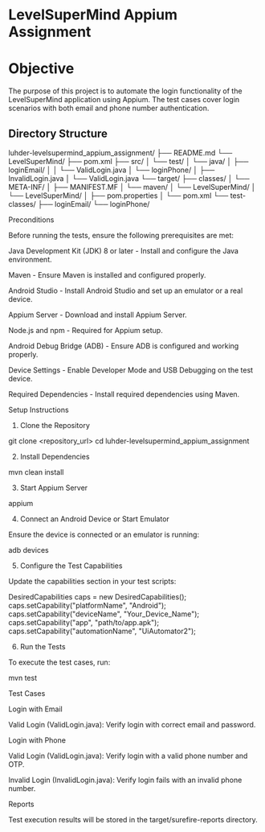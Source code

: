 # LevelSuperMind Appium Assignment

# Objective

The purpose of this project is to automate the login functionality of the LevelSuperMind application using Appium. The test cases cover login scenarios with both email and phone number authentication.

## Directory Structure

luhder-levelsupermind_appium_assignment/
├── README.md
└── LevelSuperMind/
    ├── pom.xml
    ├── src/
    │   └── test/
    │       └── java/
    │           ├── loginEmail/
    │           │   └── ValidLogin.java
    │           └── loginPhone/
    │               ├── InvalidLogin.java
    │               └── ValidLogin.java
    └── target/
        ├── classes/
        │   └── META-INF/
        │       ├── MANIFEST.MF
        │       └── maven/
        │           └── LevelSuperMind/
        │               └── LevelSuperMind/
        │                   ├── pom.properties
        │                   └── pom.xml
        └── test-classes/
            ├── loginEmail/
            └── loginPhone/

Preconditions

Before running the tests, ensure the following prerequisites are met:

Java Development Kit (JDK) 8 or later - Install and configure the Java environment.

Maven - Ensure Maven is installed and configured properly.

Android Studio - Install Android Studio and set up an emulator or a real device.

Appium Server - Download and install Appium Server.

Node.js and npm - Required for Appium setup.

Android Debug Bridge (ADB) - Ensure ADB is configured and working properly.

Device Settings - Enable Developer Mode and USB Debugging on the test device.

Required Dependencies - Install required dependencies using Maven.

Setup Instructions

1. Clone the Repository

git clone <repository_url>
cd luhder-levelsupermind_appium_assignment

2. Install Dependencies

mvn clean install

3. Start Appium Server

appium

4. Connect an Android Device or Start Emulator

Ensure the device is connected or an emulator is running:

adb devices

5. Configure the Test Capabilities

Update the capabilities section in your test scripts:

DesiredCapabilities caps = new DesiredCapabilities();
caps.setCapability("platformName", "Android");
caps.setCapability("deviceName", "Your_Device_Name");
caps.setCapability("app", "path/to/app.apk");
caps.setCapability("automationName", "UiAutomator2");

6. Run the Tests

To execute the test cases, run:

mvn test

Test Cases

Login with Email

Valid Login (ValidLogin.java): Verify login with correct email and password.

Login with Phone

Valid Login (ValidLogin.java): Verify login with a valid phone number and OTP.

Invalid Login (InvalidLogin.java): Verify login fails with an invalid phone number.

Reports

Test execution results will be stored in the target/surefire-reports directory.
